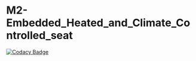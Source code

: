 # M2-Embedded_Heated_and_Climate_Controlled_seat

[![Codacy Badge](https://app.codacy.com/project/badge/Grade/ec7688dd06524f38a1e01c746144bc65)](https://www.codacy.com/gh/swathikanumuri36/M2-Embedded_Heated-and-Climate-controlled-Seat/dashboard?utm_source=github.com&amp;utm_medium=referral&amp;utm_content=swathikanumuri36/M2-Embedded_Heated-and-Climate-controlled-Seat&amp;utm_campaign=Badge_Grade)
